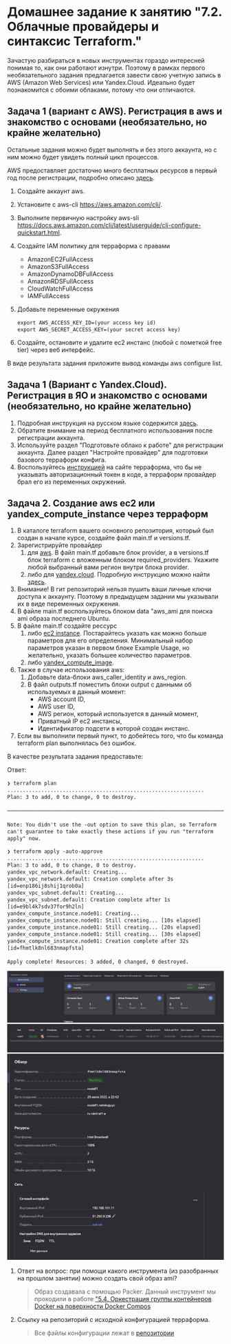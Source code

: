 # Домашнее задание к занятию "7.2. Облачные провайдеры и синтаксис Terraform."

Зачастую разбираться в новых инструментах гораздо интересней понимая то, как они работают изнутри. Поэтому в рамках
первого необязательного задания предлагается завести свою учетную запись в AWS (Amazon Web Services) или Yandex.Cloud.
Идеально будет познакомится с обоими облаками, потому что они отличаются.

## Задача 1 (вариант с AWS). Регистрация в aws и знакомство с основами (необязательно, но крайне желательно)

Остальные задания можно будет выполнять и без этого аккаунта, но с ним можно будет увидеть полный цикл процессов.

AWS предоставляет достаточно много бесплатных ресурсов в первый год после регистрации, подробно описано [здесь](https://aws.amazon.com/free/).

1. Создайте аккаунт aws.
2. Установите c aws-cli <https://aws.amazon.com/cli/>.
3. Выполните первичную настройку aws-sli <https://docs.aws.amazon.com/cli/latest/userguide/cli-configure-quickstart.html>.
4. Создайте IAM политику для терраформа c правами  
   - AmazonEC2FullAccess
   - AmazonS3FullAccess
   - AmazonDynamoDBFullAccess
   - AmazonRDSFullAccess
   - CloudWatchFullAccess
   - IAMFullAccess
5. Добавьте переменные окружения

    ```shell
   export AWS_ACCESS_KEY_ID=(your access key id)
   export AWS_SECRET_ACCESS_KEY=(your secret access key)
   ```

6. Создайте, остановите и удалите ec2 инстанс (любой с пометкой free tier) через веб интерфейс.  

В виде результата задания приложите вывод команды aws configure list.

## Задача 1 (Вариант с Yandex.Cloud). Регистрация в ЯО и знакомство с основами (необязательно, но крайне желательно)

1. Подробная инструкция на русском языке содержится [здесь](https://cloud.yandex.ru/docs/solutions/infrastructure-management/terraform-quickstart).
2. Обратите внимание на период бесплатного использования после регистрации аккаунта.
3. Используйте раздел "Подготовьте облако к работе" для регистрации аккаунта. Далее раздел "Настройте провайдер" для
подготовки базового терраформ конфига.
4. Воспользуйтесь [инструкцией](https://registry.terraform.io/providers/yandex-cloud/yandex/latest/docs) на сайте
терраформа, что бы не указывать авторизационный токен в коде, а терраформ провайдер брал его из переменных окружений.

## Задача 2. Создание aws ec2 или yandex_compute_instance через терраформ

1. В каталоге terraform вашего основного репозитория, который был создан в начале курсе, создайте файл main.tf и
versions.tf.
2. Зарегистрируйте провайдер
   1. для [aws](https://registry.terraform.io/providers/hashicorp/aws/latest/docs). В файл main.tf добавьте блок
provider, а в versions.tf блок terraform с вложенным блоком required_providers. Укажите любой выбранный вами регион внутри блока provider.
   2. либо для [yandex.cloud](https://registry.terraform.io/providers/yandex-cloud/yandex/latest/docs).
Подробную инструкцию можно найти [здесь](https://cloud.yandex.ru/docs/solutions/infrastructure-management/terraform-quickstart).
3. Внимание! В гит репозиторий нельзя пушить ваши личные ключи доступа к аккаунту. Поэтому в предыдущем задании мы
указывали их в виде переменных окружения.
4. В файле main.tf воспользуйтесь блоком data "aws_ami для поиска ami образа последнего Ubuntu.
5. В файле main.tf создайте рессурс
   1. либо [ec2 instance](https://registry.terraform.io/providers/hashicorp/aws/latest/docs/resources/instance).
Постарайтесь указать как можно больше параметров для его определения. Минимальный набор параметров указан в первом блоке Example Usage, но желательно, указать большее количество параметров.
   2. либо [yandex_compute_image](https://registry.terraform.io/providers/yandex-cloud/yandex/latest/docs/resources/compute_image).
6. Также в случае использования aws:
   1. Добавьте data-блоки aws_caller_identity и aws_region.
   2. В файл outputs.tf поместить блоки output с данными об используемых в данный момент:
      - AWS account ID,
      - AWS user ID,
      - AWS регион, который используется в данный момент,
      - Приватный IP ec2 инстансы,
      - Идентификатор подсети в которой создан инстанс.
7. Если вы выполнили первый пункт, то добейтесь того, что бы команда terraform plan выполнялась без ошибок.

В качестве результата задания предоставьте:

Ответ:

```shell
❯ terraform plan
................................................................
Plan: 3 to add, 0 to change, 0 to destroy.

─────────────────────────────────────────────────────────────────────────────────────────────────────────────────────────────────────────────────────────────────────────

Note: You didn't use the -out option to save this plan, so Terraform can't guarantee to take exactly these actions if you run "terraform apply" now.
```

```shell
❯ terraform apply -auto-approve
................................................................
Plan: 3 to add, 0 to change, 0 to destroy.
yandex_vpc_network.default: Creating...
yandex_vpc_network.default: Creation complete after 3s [id=enp186ij8shij1qrob0a]
yandex_vpc_subnet.default: Creating...
yandex_vpc_subnet.default: Creation complete after 1s [id=e9bl4k7sdv37for9h2ln]
yandex_compute_instance.node01: Creating...
yandex_compute_instance.node01: Still creating... [10s elapsed]
yandex_compute_instance.node01: Still creating... [20s elapsed]
yandex_compute_instance.node01: Still creating... [30s elapsed]
yandex_compute_instance.node01: Creation complete after 32s [id=fhmtlk8nl683nmapfsta]

Apply complete! Resources: 3 added, 0 changed, 0 destroyed.
```

![Дашборд каталога](https://github.com/tasmity/devops-netology/blob/main/image/terraform/image1.png)
![Виртуальные машины](https://github.com/tasmity/devops-netology/blob/main/image/terraform/image2.png)
![Обзор](https://github.com/tasmity/devops-netology/blob/main/image/terraform/image3.png)

1. Ответ на вопрос: при помощи какого инструмента (из разобранных на прошлом занятии) можно создать свой образ ami?
   > Образ создавала с помощью Packer. Данный инструмент мы проходили в работе
   > ["5.4. Оркестрация группы контейнеров Docker на поверхности Docker Compos](https://github.com/tasmity/devops-netology/blob/main/readme/README.5.4.md)
2. Ссылку на репозиторий с исходной конфигурацией терраформа.
   > Все файлы конфигурации лежат в [репозитории](https://github.com/tasmity/devops-netology/tree/main/terraform)
